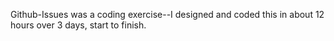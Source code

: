 Github-Issues was a coding exercise--I designed and coded this in about 12 hours over 3 days, start to finish. 
